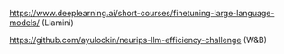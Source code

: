 https://www.deeplearning.ai/short-courses/finetuning-large-language-models/ (Llamini)  

https://github.com/ayulockin/neurips-llm-efficiency-challenge (W&B)  

